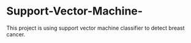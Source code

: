 # Support-Vector-Machine-
This project is using support vector machine classifier to detect breast cancer.
